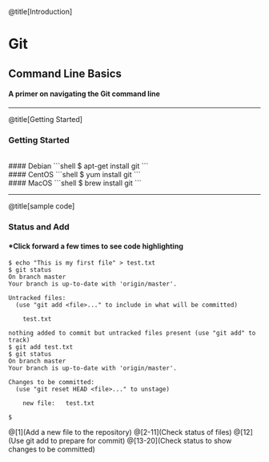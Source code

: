 @title[Introduction]

# Git
## <span class="gold">Command Line Basics</span>

#### A primer on navigating the Git command line

---
@title[Getting Started]
### Getting Started
<br>
#### Debian
```shell
$ apt-get install git
```
<br>
#### CentOS
```shell
$ yum install git
```
<br>
#### MacOS
```shell
$ brew install git
```


---
@title[sample code]
### Status and Add
#### *Click forward a few times to see code highlighting

```shell
$ echo "This is my first file" > test.txt
$ git status
On branch master
Your branch is up-to-date with 'origin/master'.

Untracked files:
  (use "git add <file>..." to include in what will be committed)

    test.txt

nothing added to commit but untracked files present (use "git add" to track)
$ git add test.txt
$ git status
On branch master
Your branch is up-to-date with 'origin/master'.

Changes to be committed:
  (use "git reset HEAD <file>..." to unstage)

    new file:   test.txt

$
```

@[1](Add a new file to the repository)
@[2-11](Check status of files)
@[12](Use git add to prepare for commit)
@[13-20](Check status to show changes to be committed)